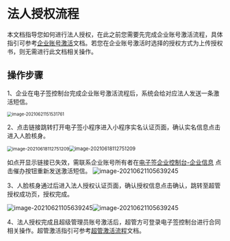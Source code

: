 # 法人授权流程

本文档指导您如何进行法人授权，在此之前您需要先完成企业账号激活流程，具体指引可参考[企业账号激活](https://cloud.tencent.com/document/product/378/43087)文档。若您在企业账号激活时选择的授权方式为上传授权书，则无需进行此文档相关操作。

## 操作步骤

1、企业在电子签控制台完成企业账号激活流程后，系统会给对应法人发送一条激活短信。

<img src="https://main.qcloudimg.com/raw/748beaf91ca92256e6af8060b2eb95bf.png" alt="image-20210621151531761" style="zoom:70%;" />

2、点击链接跳转打开电子签小程序进入小程序实名认证页面，确认实名信息点击进入人脸核身。

<img src="https://main.qcloudimg.com/raw/8f5fb12dba582b88f945ee22d080a5a6.png" alt="image-20210618112751209" style="zoom:75%;" /><img src="https://main.qcloudimg.com/raw/901ea53594b970e6956b00c384c781ce.png" alt="image-20210618112751209" style="zoom:80%;" />

如点开显示链接已失效，需联系企业账号所有者在[电子签企业控制台-企业信息](https://test.ess.tencent.com/company-info) 点击催办按钮重新发送激活短信。
![image-20210621105639245](https://main.qcloudimg.com/raw/364faf1efb75428079fba73535ccb5e9.png)

3、人脸核身通过后进入法人授权认证页面，确认授权信息点击确认，跳转至超管授权成功页，授权完成。

![image-20210621105639245](https://main.qcloudimg.com/raw/d6d65ad03875330f8d4cf4f2518ae7a8.png)![image-20210621105639245](https://main.qcloudimg.com/raw/d6d65ad03875330f8d4cf4f2518ae7a8.png)

4、法人授权完成且超级管理员账号激活后，超管方可登录电子签控制台进行合同相关操作。超管激活指引可参考[超管激活流程]()文档。
